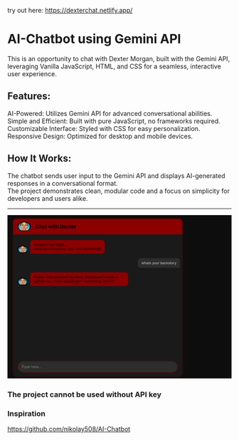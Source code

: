 try out here: 
https://dexterchat.netlify.app/


# AI-Chatbot using Gemini API
This is an opportunity to chat with Dexter Morgan, built with the Gemini API, leveraging Vanilla JavaScript, HTML, and CSS for a seamless, interactive user experience.

## Features:
AI-Powered: Utilizes Gemini API for advanced conversational abilities.
Simple and Efficient: Built with pure JavaScript, no frameworks required.
Customizable Interface: Styled with CSS for easy personalization.
Responsive Design: Optimized for desktop and mobile devices.

## How It Works:
The chatbot sends user input to the Gemini API and displays AI-generated responses in a conversational format.<br>
The project demonstrates clean, modular code and a focus on simplicity for developers and users alike.<hr>
![Alt text for the image](images/Screenshot%202025-06-13%20171954.png "Site")
### The project cannot be used without API key

### Inspiration
https://github.com/nikolay508/AI-Chatbot
